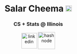 ## <h1 align="center">Salar Cheema <img src=https://github.com/TheDudeThatCode/TheDudeThatCode/blob/master/Assets/powerup.gif width="20px"/></h1>

### <p align="center">CS + Stats @ Illinois</p>

<p align="center">
  <a href="https://www.linkedin.com/in/salarcheema/" target="blank"><img align="center" src="https://user-images.githubusercontent.com/88904952/234979284-68c11d7f-1acc-4f0c-ac78-044e1037d7b0.png" alt="linkedin" height="50" width="50" /></a>
  <a href="https://dev.to/salarc123" target="blank"><img align="center" src="https://d2fltix0v2e0sb.cloudfront.net/dev-black.png" alt="hashnode" height="55" width="55" /></a> 
</p>

<!--
<div align="center">
  <a align= href="https://github.com/salarc123/">
    <img src="https://github-readme-stats.vercel.app/api/top-langs?username=salarc123&show_icons=true&locale=en&layout=compact&line_height=20&title_color=7A7ADB&icon_color=2234AE&text_color=D3D3D3&bg_color=0,000000,130F40" width="375"  alt="salarc123"/>
  </a>
</div>

**SalarC123/salarc123** is a ✨ _special_ ✨ repository because its `README.md` (this file) appears on your GitHub profile.

Here are some ideas to get you started:

- 🔭 I’m currently working on ...
- 🌱 I’m currently learning ...
- 👯 I’m looking to collaborate on ...
- 🤔 I’m looking for help with ...
- 💬 Ask me about ...
- 📫 How to reach me: ...
- 😄 Pronouns: ...
- ⚡ Fun fact: ...
-->
